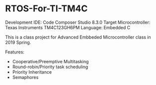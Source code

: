 # RTOS-For-TI-TM4C

Development IDE: Code Composer Studio 8.3.0
Target Microcontroller: Texas Instruments TM4C123GH6PM
Language: Embedded C
  
This is a class project for Advanced Embbeded Microcontroller class in 2019 Spring.  

Features:
- Cooperative/Preemptive Multitasking
- Round-robin/Priority task scheduling
- Priority Inheritance
- Semaphores
